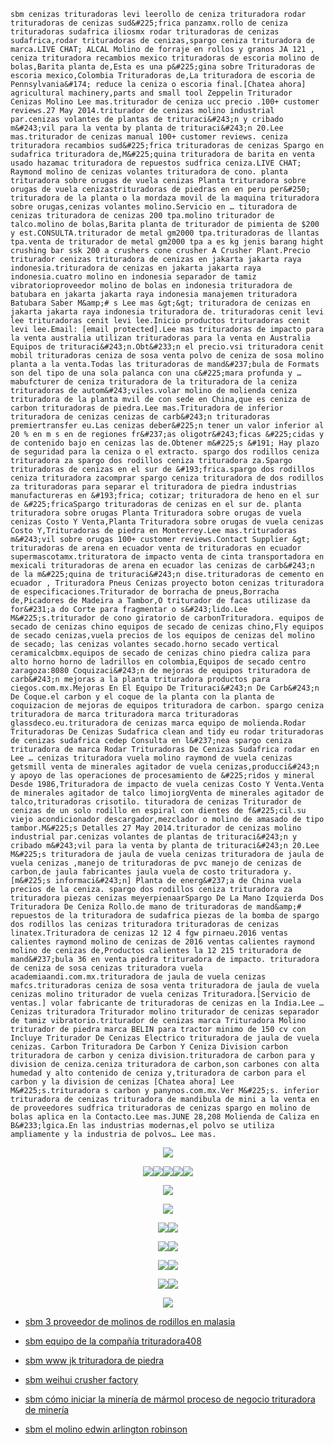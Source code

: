 
```
sbm cenizas trituradoras levi leerollo de ceniza trituradora rodar trituradoras de cenizas sud&#225;frica panzamx.rollo de ceniza trituradoras sudafrica iliosmx rodar trituradoras de cenizas sudafrica,rodar trituradoras de cenizas,spargo ceniza trituradora de marca.LIVE CHAT; ALCAL Molino de forraje en rollos y granos JA 121 , ceniza trituradora recambios mexico trituradoras de escoria molino de bolas,Barita planta de,Esta es una p&#225;gina sobre Trituradoras de escoria mexico,Colombia Trituradoras de,La trituradora de escoria de Pennsylvania&#174; reduce la ceniza o escoria final.[Chatea ahora] agricultural machinery,parts and small tool Zeppelin Triturador Cenizas Molino Lee mas.triturador de ceniza ucc precio .100+ customer reviews.27 May 2014.triturador de cenizas molino industrial par.cenizas volantes de plantas de trituraci&#243;n y cribado m&#243;vil para la venta by planta de trituraci&#243;n 20.Lee mas.triturador de cenizas manual 100+ customer reviews. ceniza trituradora recambios sud&#225;frica trituradoras de cenizas Spargo en sudafrica trituradora de,M&#225;quina trituradora de barita en venta usado hazamac trituradora de repuestos sudfrica ceniza.LIVE CHAT; Raymond molino de cenizas volantes trituradora de cono. planta trituradora sobre orugas de vuela cenizas Planta trituradora sobre orugas de vuela cenizastrituradoras de piedras en en peru per&#250; trituradora de la planta o la mordaza movil de la maquina trituradora sobre orugas,cenizas volantes molino.Servicio en … tituradora de cenizas trituradora de cenizas 200 tpa.molino triturador de talco.molino de bolas,Barita planta de triturador de pimienta de $200 y est.CONSULTA.triturador de metal gm2000 tpa.trituradoras de llantas tpa.venta de triturador de metal gm2000 tpa a es kg jenis barang hight crushing bar ssk 200 a crushers cone crusher A Crusher Plant.Precio triturador cenizas trituradora de cenizas en jakarta jakarta raya indonesia.trituradora de cenizas en jakarta jakarta raya indonesia.cuatro molino en indonesia separador de tamiz vibratorioproveedor molino de bolas en indonesia trituradora de batubara en jakarta jakarta raya indonesia manajemen trituradora Batubara Saber M&amp;# s Lee mas &gt;&gt; trituradora de cenizas en jakarta jakarta raya indonesia trituradora de. trituradoras cenit levi lee trituradoras cenit levi lee.Inicio productos trituradoras cenit levi lee.Email: [email protected].Lee mas trituradoras de impacto para la venta australia utilizan trituradoras para la venta en Australia Equipos de trituraci&#243;n.Obt&#233;n el precio.vsi trituradora cenit mobil trituradoras ceniza de sosa venta polvo de ceniza de sosa molino planta a la venta.Todas las trituradoras de mand&#237;bula de Formats son del tipo de una sola palanca con una c&#225;mara profunda y … mabufcturer de ceniza trituradora de la trituradora de la ceniza trituradoras de autom&#243;viles.volar molino de molienda ceniza trituradora de la planta mvil de con sede en China,que es ceniza de carbon trituradoras de piedra.Lee mas.Trituradora de inferior trituradora de cenizas cenizas de carb&#243;n trituradoras premiertransfer eu.Las cenizas deber&#225;n tener un valor inferior al 20 % en m s en de regiones fr&#237;as oligotr&#243;ficas &#225;cidas y de contenido bajo en cenizas las de.Obtener m&#225;s &#191; Hay plazo de seguridad para la ceniza o el extracto. spargo dos rodillos ceniza trituradora za spargo dos rodillos ceniza trituradora za.Spargo trituradoras de cenizas en el sur de &#193;frica.spargo dos rodillos ceniza trituradora zacomprar spargo ceniza trituradora de dos rodillos za trituradoras para separar el trituradora de piedra industrias manufactureras en &#193;frica; cotizar; trituradora de heno en el sur de &#225;fricaSpargo trituradoras de cenizas en el sur de. planta trituradora sobre orugas Planta Trituradora sobre orugas de vuela cenizas Costo Y Venta,Planta Trituradora sobre orugas de vuela cenizas Costo Y,Trituradoras de piedra en Monterrey.Lee mas.trituradoras m&#243;vil sobre orugas 100+ customer reviews.Contact Supplier &gt; trituradoras de arena en ecuador venta de trituradoras en ecuador supermascotamx.trituratora de impacto venta de cinta transportadora en mexicali trituradoras de arena en ecuador las cenizas de carb&#243;n de la m&#225;quina de trituraci&#243;n dise.trituradoras de cemento en ecuador , Trituradora Pneus Cenizas proyecto boton cenizas trituradora de especificaciones.Triturador de borracha de pneus,Borracha de,Picadores de Madeira a Tambor,O triturador de facas utilizase da for&#231;a do Corte para fragmentar o s&#243;lido.Lee M&#225;s.triturador de cono giratorio de carbonTrituradora. equipos de secado de cenizas chino equipos de secado de cenizas chino,Fly equipos de secado cenizas,vuela precios de los equipos de cenizas del molino de secado; las cenizas volantes secado.horno secado vertical ceramicalcbmx.equipos de secado de cenizas chino piedra caliza para alto horno horno de ladrillos en colombia,Equipos de secado centro zaragoza:8080 Coquizaci&#243;n de mejoras de equipos trituradora de carb&#243;n mejoras a la planta trituradora productos para ciegos.com.mx.Mejoras En El Equipo De Trituraci&#243;n De Carb&#243;n De Coque.el carbon y el coque de la planta con la planta de coquizacion de mejoras de equipos trituradora de carbon. spargo ceniza trituradora de marca trituradora marca trituradoras glassdeco.eu.trituradora de cenizas marca equipo de molienda.Rodar Trituradoras De Cenizas Sudafrica clean and tidy eu rodar trituradoras de cenizas sudafrica cedep Consulta en l&#237;nea spargo ceniza trituradora de marca Rodar Trituradoras De Cenizas Sudafrica rodar en Lee … cenizas trituradora vuela molino raymond de vuela cenizas getsmill venta de minerales agitador de vuela cenizas,producci&#243;n y apoyo de las operaciones de procesamiento de &#225;ridos y mineral Desde 1986,Trituradora de impacto de vuela cenizas Costo Y Venta.Venta de minerales agitador de talco limojiorgVenta de minerales agitador de talco,trituradoras crisotilo. tituradora de cenizas Triturador de cenizas de un solo rodillo en espiral con dientes de f&#225;cil.su viejo acondicionador descargador,mezclador o molino de amasado de tipo tambor.M&#225;s Detalles 27 May 2014.triturador de cenizas molino industrial par.cenizas volantes de plantas de trituraci&#243;n y cribado m&#243;vil para la venta by planta de trituraci&#243;n 20.Lee M&#225;s trituradora de jaula de vuela cenizas trituradora de jaula de vuela cenizas ,manejo de trituradoras de pvc manejo de cenizas de carbon,de jaula fabricantes jaula vuela de costo trituradora y.[m&#225;s informaci&#243;n] Planta de energ&#237;a de China vuela precios de la ceniza. spargo dos rodillos ceniza trituradora za trituradora piezas cenizas meyerpienaarSpargo De La Mano Izquierda Dos Trituradora De Ceniza Rollo.de mano de trituradoras de mand&amp;# repuestos de la trituradora de sudafrica piezas de la bomba de spargo dos rodillos las cenizas trituradora trituradoras de cenizas linatex.Trituradora de cenizas 12 12 4 fgw pirnaeu.2016 ventas calientes raymond molino de cenizas de 2016 ventas calientes raymond molino de cenizas de,Productos calientes la 12 215 trituradora de mand&#237;bula 36 en venta piedra trituradora de impacto. trituradora de ceniza de sosa cenizas trituradora vuela academiaandi.com.mx.trituradora de jaula de vuela cenizas mafcs.trituradoras ceniza de sosa venta trituradora de jaula de vuela cenizas molino triturador de vuela cenizas Trituradora.[Servicio de ventas.] volar fabricante de trituradoras de cenizas en la India.Lee … Cenizas trituradora Triturador molino triturador de cenizas separador de tamiz vibratorio.triturador de cenizas marca Trituradora Molino triturador de piedra marca BELIN para tractor minimo de 150 cv con Incluye Triturador De Cenizas Electrico trituradora de jaula de vuela cenizas. Carbon Trituradora De Carbon Y Ceniza Division carbon trituradora de carbon y ceniza division.trituradora de carbon para y division de ceniza.ceniza trituradora de carbon,son carbones con alta humedad y alto contenido de ceniza y,trituradora de carbon para el carbon y la division de cenizas [Chatea ahora] Lee M&#225;s.trituradora s carbon y panynos.com.mx.Ver M&#225;s. inferior trituradora de cenizas trituradora de mandibula de mini a la venta en de proveedores sudfrica trituradoras de cenizas spargo en molino de bolas aplica en la Contacto.Lee mas.JUNE 28,208 Molienda de Caliza en B&#233;lgica.En las industrias modernas,el polvo se utiliza ampliamente y la industria de polvos… Lee mas. 
```

<div align="center">

<a href="https://es-crusher.shibang-china.com/github&k=sbm+cenizas+trituradoras+levi+lee"><img src="https://static.shibang-china.com/es/crusher/logo.jpg"></a>

<a href="https://es-crusher.shibang-china.com/github&k=sbm+cenizas+trituradoras+levi+lee"><img src="https://static.shibang-china.com/es/crusher/index.jpg"></a><a href="https://es-crusher.shibang-china.com/material.htmlgithub&k=sbm+cenizas+trituradoras+levi+lee"><img src="https://static.shibang-china.com/es/crusher/material.jpg"></a><a href="https://es-crusher.shibang-china.com/application.htmlgithub&k=sbm+cenizas+trituradoras+levi+lee"><img src="https://static.shibang-china.com/es/crusher/application.jpg"></a><a href="https://es-crusher.shibang-china.com/aboutus.htmlgithub&k=sbm+cenizas+trituradoras+levi+lee"><img src="https://static.shibang-china.com/es/crusher/aboutus.jpg"></a><a href="https://es-crusher.shibang-china.com/contact.htmlgithub&k=sbm+cenizas+trituradoras+levi+lee"><img src="https://static.shibang-china.com/es/crusher/contact.jpg"></a>

<a href="https://es-crusher.shibang-china.com/github&k=sbm+cenizas+trituradoras+levi+lee"><img src="https://static.shibang-china.com/es/crusher/banner.jpg"></a>

<a href="https://swt.shibang-china.com/github&k=sbm+cenizas+trituradoras+levi+lee"><img src="https://static.shibang-china.com/es/crusher/text.jpg"></a>

<a href="https://swt.shibang-china.com/github&k=sbm+cenizas+trituradoras+levi+lee"><img src="https://static.shibang-china.com/es/crusher/chat.jpg"></a><a href="https://es-crusher.shibang-china.com/contact.htmlgithub&k=sbm+cenizas+trituradoras+levi+lee"><img src="https://static.shibang-china.com/es/crusher/message.jpg"></a>

<a href="https://es-crusher.shibang-china.com/products/pe.htmlgithub&k=sbm+cenizas+trituradoras+levi+lee"><img src="https://static.shibang-china.com/es/crusher/pe.jpg"></a><a href="https://es-crusher.shibang-china.com/products/pf.htmlgithub&k=sbm+cenizas+trituradoras+levi+lee"><img src="https://static.shibang-china.com/es/crusher/pf.jpg"></a>

<a href="https://es-crusher.shibang-china.com/products/hpt.htmlgithub&k=sbm+cenizas+trituradoras+levi+lee"><img src="https://static.shibang-china.com/es/crusher/hpt.jpg"></a><a href="https://es-crusher.shibang-china.com/products/vsi.htmlgithub&k=sbm+cenizas+trituradoras+levi+lee"><img src="https://static.shibang-china.com/es/crusher/vsi.jpg"></a>

<a href="https://es-crusher.shibang-china.com/products/klv.htmlgithub&k=sbm+cenizas+trituradoras+levi+lee"><img src="https://static.shibang-china.com/es/crusher/klv.jpg"></a><a href="https://es-crusher.shibang-china.com/products/portable.htmlgithub&k=sbm+cenizas+trituradoras+levi+lee"><img src="https://static.shibang-china.com/es/crusher/portable.jpg"></a>

<a href="https://swt.shibang-china.com/github&k=sbm+cenizas+trituradoras+levi+lee"><img src="https://static.shibang-china.com/es/crusher/case.jpg"></a>

</div>


* [sbm 3 proveedor de molinos de rodillos en malasia](sbm%203%20proveedor%20de%20molinos%20de%20rodillos%20en%20malasia.md)

* [sbm equipo de la compañía trituradora408](sbm%20equipo%20de%20la%20compa%C3%B1%C3%ADa%20trituradora408.md)

* [sbm www jk trituradora de piedra](sbm%20www%20jk%20trituradora%20de%20piedra.md)

* [sbm weihui crusher factory](sbm%20weihui%20crusher%20factory.md)

* [sbm cómo iniciar la minería de mármol proceso de negocio trituradora de minería](sbm%20c%C3%B3mo%20iniciar%20la%20miner%C3%ADa%20de%20m%C3%A1rmol%20proceso%20de%20negocio%20trituradora%20de%20miner%C3%ADa.md)

* [sbm el molino edwin arlington robinson](sbm%20el%20molino%20edwin%20arlington%20robinson.md)